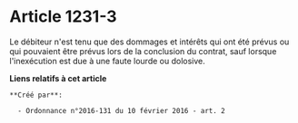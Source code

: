 # Article 1231-3

Le débiteur n'est tenu que des dommages et intérêts qui ont été prévus ou qui pouvaient être prévus lors de la conclusion du
contrat, sauf lorsque l'inexécution est due à une faute lourde ou dolosive.

**Liens relatifs à cet article**

	**Créé par**:

	  - Ordonnance n°2016-131 du 10 février 2016 - art. 2
